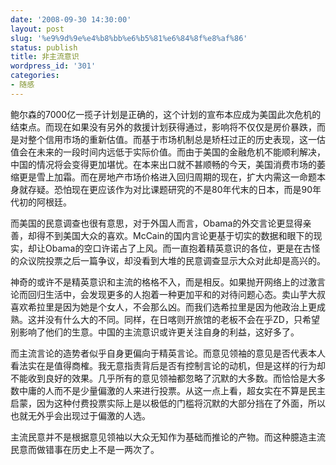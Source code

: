 ```yaml
---
date: '2008-09-30 14:30:00'
layout: post
slug: '%e9%9d%9e%e4%b8%bb%e6%b5%81%e6%84%8f%e8%af%86'
status: publish
title: 非主流意识
wordpress_id: '301'
categories:
- 随感
---
```


鲍尔森的7000亿一揽子计划是正确的，这个计划的宣布本应成为美国此次危机的结束点。而现在如果没有另外的救援计划获得通过，影响将不仅仅是房价暴跌，而是对整个信用市场的重新估值。而基于市场机制总是矫枉过正的历史表现，这一估值会在未来的一段时间内远低于实际价值。而由于美国的金融危机不能顺利解决，中国的情况将会变得更加堪忧。在本来出口就不甚顺畅的今天，美国消费市场的萎缩更是雪上加霜。而在房地产市场价格进入回归周期的现在，扩大内需这一命题本身就存疑。恐怕现在更应该作为对比课题研究的不是80年代末的日本，而是90年代初的阿根廷。 

而美国的民意调查也很有意思，对于外国人而言，Obama的外交言论更显得亲善，却得不到美国大众的喜欢。McCain的国内言论更基于切实的数据和眼下的现实，却让Obama的空口许诺占了上风。而一直抱着精英意识的各位，更是在古怪的众议院投票之后一篇争议，却没看到大堆的民意调查显示大众对此却是高兴的。 

神奇的或许不是精英意识和主流的格格不入，而是相反。如果抛开网络上的过激言论而回归生活中，会发现更多的人抱着一种更加平和的对待问题心态。卖山芋大叔喜欢希拉里是因为她是个女人，不会那么凶。而我们选希拉里是因为他政治上更成熟。这并没有什么大的不同。同样，在日喀则开旅馆的老板不会在乎ZD，只希望别影响了他们的生意。中国的主流意识或许更关注自身的利益，这好多了。 

而主流言论的造势者似乎自身更偏向于精英言论。而意见领袖的意见是否代表本人看法实在是值得商榷。我无意指责背后是否有控制言论的动机，但是这样的行为却不能收到良好的效果。几乎所有的意见领袖都忽略了沉默的大多数。而恰恰是大多数中庸的人而不是少量偏激的人来进行投票。从这一点上看，超女实在不算是民主启蒙，因为这种付费投票实际上是以极低的门槛将沉默的大部分挡在了外面，所以也就无外乎会出现过于偏激的人选。

主流民意并不是根据意见领袖以大众无知作为基础而推论的产物。而这种臆造主流民意而做错事在历史上不是一两次了。  

